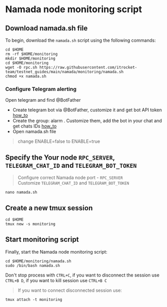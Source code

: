 # Namada node monitoring script

## Download namada.sh file
To begin, download the `namada.sh` script using the following commands:
```
cd $HOME
rm -rf $HOME/monitoring
mkdir $HOME/monitoring
cd $HOME/monitoring
wget -O rpc.sh https://raw.githubusercontent.com/itrocket-team/testnet_guides/main/namada/monitoring/namada.sh
chmod +x namada.sh
```

### Configure Telegram alerting
Open telegram and find @BotFather 
- Create telegram bot via @BotFather, customize it and get bot API token [how_to](https://www.siteguarding.com/en/how-to-get-telegram-bot-api-token)
- Create the group: alarm . Customize them, add the bot in your chat and get chats IDs [how_to](https://stackoverflow.com/questions/32423837/telegram-bot-how-to-get-a-group-chat-id)
- Open namada.sh file 
>change ENABLE=false to ENABLE=true

## Specify the Your node `RPC_SERVER`, `TELEGRAM_CHAT_ID` and `TELEGRAM_BOT_TOKEN`
>Configure correct Namada node port - `RPC_SERVER`  
>Customize `TELEGRAM_CHAT_ID` and `TELEGRAM_BOT_TOKEN`
```
nano namada.sh
```

## Create a new tmux session 
```
cd $HOME
tmux new -s monitoring
```

## Start monitoring script
Finally, start the Namada node monitoring script:
```
cd $HOME/monitoring/namada.sh
sudo /bin/bash namada.sh
```

Don't stop process with `CTRL+C`, if you want to disconnect the session use `CTRL+B D`, if you want to kill session use `CTRL+B C`

>If you want to connect disconnected session use:
```
tmux attach -t monitoring
```
